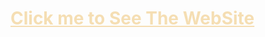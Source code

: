 <h1><a href="https://nuthan-444.github.io/HTML-CSS/AMAZON.COM/" style="color:wheat;">Click me to See The WebSite</a><h1>
